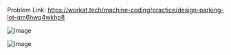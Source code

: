 Problem Link: https://workat.tech/machine-coding/practice/design-parking-lot-qm6hwq4wkhp8


![image](https://github.com/chayansharma7/LowLevelDesign_Problems/assets/61390152/9a2b97e2-05e0-44c6-97fd-8aa7644bcf4a)


![image](https://github.com/chayansharma7/LowLevelDesign_Problems/assets/61390152/99eede5f-b2b9-4b13-b22a-5539fab933ae)

